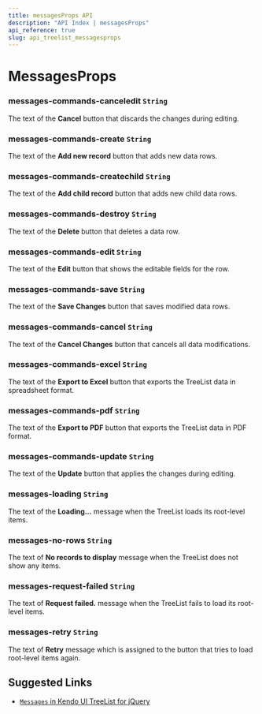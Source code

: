 ```yaml
---
title: messagesProps API
description: "API Index | messagesProps"
api_reference: true
slug: api_treelist_messagesprops
---
```


# MessagesProps

### messages-commands-canceledit `String`

The text of the **Cancel** button that discards the changes during editing.

### messages-commands-create `String`

The text of the **Add new record** button that adds new data rows.

### messages-commands-createchild `String`

The text of the **Add child record** button that adds new child data rows.

### messages-commands-destroy `String`

The text of the **Delete** button that deletes a data row.

### messages-commands-edit `String`

The text of the **Edit** button that shows the editable fields for the row.

### messages-commands-save `String`

The text of the **Save Changes** button that saves modified data rows.

### messages-commands-cancel `String`

The text of the **Cancel Changes** button that cancels all data modifications.

### messages-commands-excel `String`

The text of the **Export to Excel** button that exports the TreeList data in spreadsheet format.

### messages-commands-pdf `String`

The text of the **Export to PDF** button that exports the TreeList data in PDF format.

### messages-commands-update `String`

The text of the **Update** button that applies the changes during editing.

### messages-loading `String`

The text of the **Loading...** message when the TreeList loads its root-level items.

### messages-no-rows `String`

The text of **No records to display** message when the TreeList does not show any items.

### messages-request-failed `String`

The text of **Request failed.** message when the TreeList fails to load its root-level items.

### messages-retry `String`

The text of **Retry** message which is assigned to the button that tries to load root-level items again.

## Suggested Links

* [`Messages` in Kendo UI TreeList for jQuery](https://docs.telerik.com/kendo-ui/api/javascript/ui/treelist/configuration/messages)
